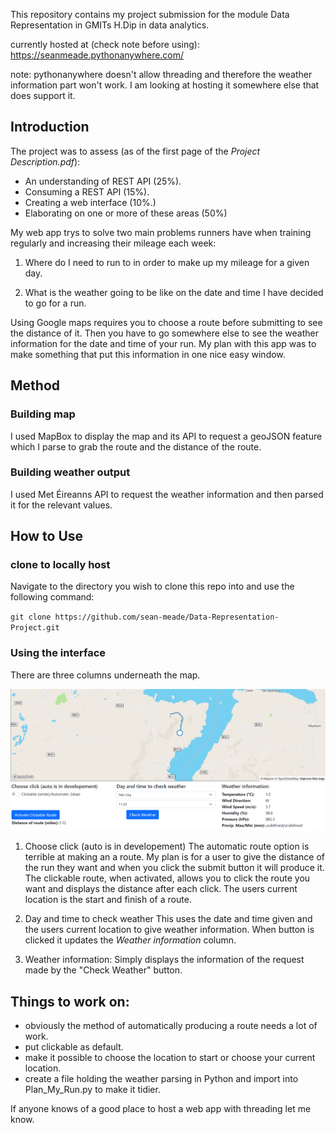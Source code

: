 This repository contains my project submission for the module Data Representation in GMITs H.Dip in data analytics.

currently hosted at (check note before using): https://seanmeade.pythonanywhere.com/

note: pythonanywhere doesn't allow threading and therefore the weather information part won't work. I am looking at hosting it somewhere else that does support it.

## Introduction

The project was to assess (as of the first page of the *Project Description.pdf*):
- An understanding of REST API (25%).
- Consuming a REST API (15%).
- Creating a web interface (10%.)
- Elaborating on one or more of these areas (50%)

My web app trys to solve two main problems runners have when training regularly and increasing their mileage each week:

1. Where do I need to run to in order to make up my mileage for a given day.

2. What is the weather going to be like on the date and time I have decided to go for a run.

Using Google maps requires you to choose a route before submitting to see the distance of it. Then you have to go somewhere else to see the weather information for the date and time of your run. My plan with this app was to make something that put this information in one nice easy window.

## Method

### Building map
I used MapBox to display the map and its API to request a geoJSON feature which I parse to grab the route and the distance of the route.

### Building weather output
I used Met Éireanns API to request the weather information and then parsed it for the relevant values.

## How to Use

### clone to locally host

Navigate to the directory you wish to clone this repo into and use the following command:

`git clone https://github.com/sean-meade/Data-Representation-Project.git`

### Using the interface
There are three columns underneath the map. 

![image of plan my run](static/img/plan_my_run.png)


1. Choose click (auto is in developement)
The automatic route option is terrible at making an a route. My plan is for a user to give the distance of the run they want and when you click the submit button it will produce it. The clickable route, when activated, allows you to click the route you want and displays the distance after each click. The users current location is the start and finish of a route.

2. Day and time to check weather
This uses the date and time given and the users current location to give weather information. When button is clicked it updates the *Weather information* column.

3. Weather information:
Simply displays the information of the request made by the "Check Weather" button.

## Things to work on:
- obviously the method of automatically producing a route needs a lot of work. 
- put clickable as default.
- make it possible to choose the location to start or choose your current location.
- create a file holding the weather parsing in Python and import into Plan_My_Run.py to make it tidier.

If anyone knows of a good place to host a web app with threading let me know.

